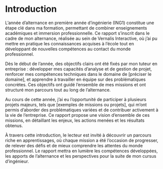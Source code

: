 # Introduction

L’année d’alternance en première année d’ingénierie (ING1) constitue une étape clé dans ma formation, permettant de combiner enseignements académiques et immersion professionnelle. Ce rapport s’inscrit dans le cadre de mon alternance, réalisée au sein de Vernalis Interactive, où j’ai pu mettre en pratique les connaissances acquises à l’école tout en développant de nouvelles compétences au contact du monde professionnel.

Dès le début de l’année, des objectifs clairs ont été fixés par mon tuteur en entreprise : développer mes capacités d’analyse et de gestion de projet, renforcer mes compétences techniques dans le domaine de [préciser le domaine], et apprendre à travailler en équipe sur des problématiques concrètes. Ces objectifs ont guidé l’ensemble de mes missions et ont structuré mon parcours tout au long de l’alternance.

Au cours de cette année, j’ai eu l’opportunité de participer à plusieurs projets majeurs, tels que [exemples de missions ou projets], qui m’ont permis d’aborder des problématiques variées et de contribuer activement à la vie de l’entreprise. Ce rapport propose une vision d’ensemble de ces missions, en détaillant les enjeux, les actions menées et les résultats obtenus.

À travers cette introduction, le lecteur est invité à découvrir un parcours riche en apprentissages, où chaque mission a été l’occasion de progresser, de relever des défis et de mieux comprendre les attentes du monde professionnel. Le rapport mettra en lumière les compétences développées, les apports de l’alternance et les perspectives pour la suite de mon cursus d’ingénieur.
